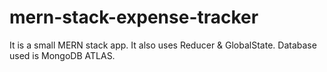 # mern-stack-expense-tracker
It is a small MERN stack app. It also uses Reducer &amp; GlobalState. Database used is MongoDB ATLAS. 
